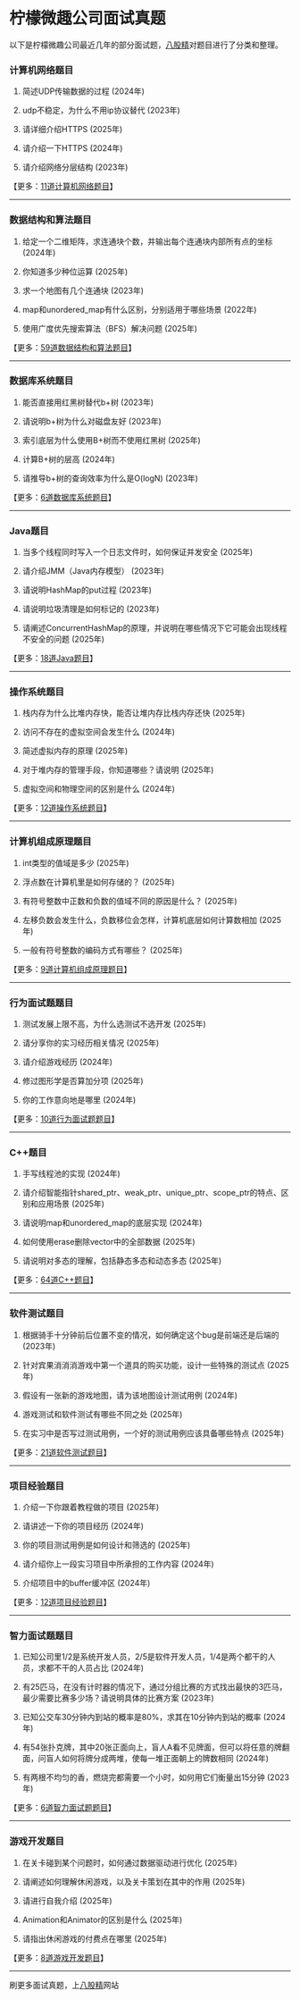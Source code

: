 # 柠檬微趣公司面试真题

以下是柠檬微趣公司最近几年的部分面试题，[八股精](https://www.bagujing.com)对题目进行了分类和整理。

### 计算机网络题目

1. 简述UDP传输数据的过程 (2024年) 

2. udp不稳定，为什么不用ip协议替代 (2023年) 

3. 请详细介绍HTTPS (2025年) 

4. 请介绍一下HTTPS (2024年) 

5. 请介绍网络分层结构 (2023年) 

【更多：[11道计算机网络题目](https://www.bagujing.com/companies)】


---

### 数据结构和算法题目

1. 给定一个二维矩阵，求连通块个数，并输出每个连通块内部所有点的坐标 (2024年) 

2. 你知道多少种位运算 (2025年) 

3. 求一个地图有几个连通块 (2023年) 

4. map和unordered_map有什么区别，分别适用于哪些场景 (2022年) 

5. 使用广度优先搜索算法（BFS）解决问题 (2025年) 

【更多：[59道数据结构和算法题目](https://www.bagujing.com/companies)】


---

### 数据库系统题目

1. 能否直接用红黑树替代b+树 (2023年) 

2. 请说明b+树为什么对磁盘友好 (2023年) 

3. 索引底层为什么使用B+树而不使用红黑树 (2025年) 

4. 计算B+树的层高 (2024年) 

5. 请推导b+树的查询效率为什么是O(logN) (2023年) 

【更多：[6道数据库系统题目](https://www.bagujing.com/companies)】


---

### Java题目

1. 当多个线程同时写入一个日志文件时，如何保证并发安全 (2025年) 

2. 请介绍JMM（Java内存模型） (2023年) 

3. 请说明HashMap的put过程 (2023年) 

4. 请说明垃圾清理是如何标记的 (2023年) 

5. 请阐述ConcurrentHashMap的原理，并说明在哪些情况下它可能会出现线程不安全的问题 (2025年) 

【更多：[18道Java题目](https://www.bagujing.com/companies)】


---

### 操作系统题目

1. 栈内存为什么比堆内存快，能否让堆内存比栈内存还快 (2025年) 

2. 访问不存在的虚拟空间会发生什么 (2024年) 

3. 简述虚拟内存的原理 (2025年) 

4. 对于堆内存的管理手段，你知道哪些？请说明 (2025年) 

5. 虚拟空间和物理空间的区别是什么 (2024年) 

【更多：[12道操作系统题目](https://www.bagujing.com/companies)】


---

### 计算机组成原理题目

1. int类型的值域是多少 (2025年) 

2. 浮点数在计算机里是如何存储的？ (2025年) 

3. 有符号整数中正数和负数的值域不同的原因是什么？ (2025年) 

4. 左移负数会发生什么，负数移位会怎样，计算机底层如何计算数相加 (2025年) 

5. 一般有符号整数的编码方式有哪些？ (2025年) 

【更多：[9道计算机组成原理题目](https://www.bagujing.com/companies)】


---

### 行为面试题题目

1. 测试发展上限不高，为什么选测试不选开发 (2025年) 

2. 请分享你的实习经历相关情况 (2025年) 

3. 请介绍游戏经历 (2024年) 

4. 修过图形学是否算加分项 (2025年) 

5. 你的工作意向地是哪里 (2024年) 

【更多：[10道行为面试题题目](https://www.bagujing.com/companies)】


---

### C++题目

1. 手写线程池的实现 (2024年) 

2. 请介绍智能指针shared_ptr、weak_ptr、unique_ptr、scope_ptr的特点、区别和应用场景 (2025年) 

3. 请说明map和unordered_map的底层实现 (2024年) 

4. 如何使用erase删除vector中的全部数据 (2025年) 

5. 请说明对多态的理解，包括静态多态和动态多态 (2025年) 

【更多：[64道C++题目](https://www.bagujing.com/companies)】


---

### 软件测试题目

1. 根据骑手十分钟前后位置不变的情况，如何确定这个bug是前端还是后端的 (2023年) 

2. 针对宾果消消消游戏中第一个道具的购买功能，设计一些特殊的测试点 (2025年) 

3. 假设有一张新的游戏地图，请为该地图设计测试用例 (2024年) 

4. 游戏测试和软件测试有哪些不同之处 (2025年) 

5. 在实习中是否写过测试用例，一个好的测试用例应该具备哪些特点 (2025年) 

【更多：[21道软件测试题目](https://www.bagujing.com/companies)】


---

### 项目经验题目

1. 介绍一下你跟着教程做的项目 (2025年) 

2. 请讲述一下你的项目经历 (2024年) 

3. 你的项目测试用例是如何设计和筛选的 (2025年) 

4. 请介绍你上一段实习项目中所承担的工作内容 (2024年) 

5. 介绍项目中的buffer缓冲区 (2024年) 

【更多：[12道项目经验题目](https://www.bagujing.com/companies)】


---

### 智力面试题题目

1. 已知公司里1/2是系统开发人员，2/5是软件开发人员，1/4是两个都干的人员，求都不干的人员占比 (2024年) 

2. 有25匹马，在没有计时器的情况下，通过分组比赛的方式找出最快的3匹马，最少需要比赛多少场？请说明具体的比赛方案 (2023年) 

3. 已知公交车30分钟内到站的概率是80%，求其在10分钟内到站的概率 (2024年) 

4. 有54张扑克牌，其中20张正面向上，盲人A看不见牌面，但可以将任意的牌翻面，问盲人如何将牌分成两堆，使每一堆正面朝上的牌数相同 (2024年) 

5. 有两根不均匀的香，燃烧完都需要一个小时，如何用它们衡量出15分钟 (2023年) 

【更多：[6道智力面试题题目](https://www.bagujing.com/companies)】


---

### 游戏开发题目

1. 在关卡碰到某个问题时，如何通过数据驱动进行优化 (2025年) 

2. 请阐述如何理解休闲游戏，以及关卡策划在其中的作用 (2025年) 

3. 请进行自我介绍 (2025年) 

4. Animation和Animator的区别是什么 (2025年) 

5. 请指出休闲游戏的付费点在哪里 (2025年) 

【更多：[8道游戏开发题目](https://www.bagujing.com/companies)】


---

刷更多面试真题，上[八股精](https://www.bagujing.com)网站